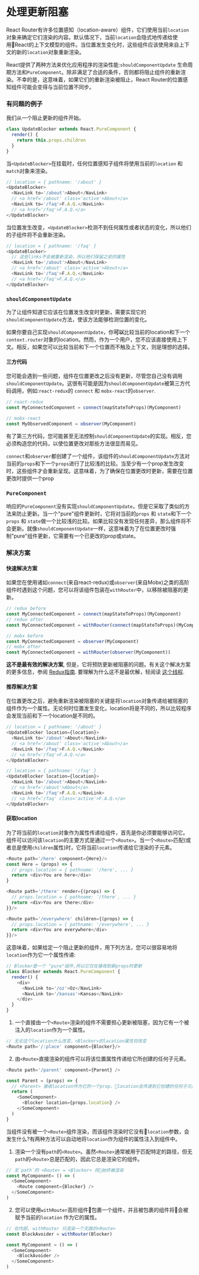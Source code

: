 # 处理更新阻塞

React Router有许多位置感知（location-aware）组件，它们使用当前`location`对象来确定它们渲染的内容。默认情况下，当前`location`会隐式地传递给使用React的上下文模型的组件。当位置发生变化时，这些组件应该使用来自上下文的新的`location`对象重新渲染。

React提供了两种方法来优化应用程序的渲染性能:`shouldComponentUpdate` 生命周期方法和`PureComponent`。除非满足了合适的条件，否则都将阻止组件的重新渲染。不幸的是，这意味着，如果它们的重新渲染被阻止，React Router的位置感知组件可能会变得与当前位置不同步。

### 有问题的例子

我们从一个阻止更新的组件开始。

```js
class UpdateBlocker extends React.PureComponent {
  render() {
    return this.props.children
  }
}
```
当`<UpdateBlocker>`在挂载时，任何位置感知子组件将使用当前的`location` 和 `match`对象来渲染。

```js
// location = { pathname: '/about' }
<UpdateBlocker>
  <NavLink to='/about'>About</NavLink>
  // <a href='/about' class='active'>About</a>
  <NavLink to='/faq'>F.A.Q.</NavLink>
  // <a href='/faq'>F.A.Q.</a>
</UpdateBlocker>
```
当位置发生改变，`<UpdateBlocker>`检测不到任何属性或者状态的变化，所以他们的子组件将不会重新渲染。

```js
// location = { pathname: '/faq' }
<UpdateBlocker>
  // 这些links不会被重新渲染，所以他们保留之前的属性
  <NavLink to='/about'>About</NavLink>
  // <a href='/about' class='active'>About</a>
  <NavLink to='/faq'>F.A.Q.</NavLink>
  // <a href='/faq'>F.A.Q.</a>
</UpdateBlocker>
```

### `shouldComponentUpdate`

为了让组件知道它应该在位置发生改变时更新，需要实现它的`shouldComponentUpdate`方法，使该方法能够检测位置的变化。

如果你要自己实现`shouldComponentUpdate`，你**可以**比较当前的location和下一个`context.router`对象的location。然而，作为一个用户，您不应该直接使用上下文。相反，如果您可以比较当前和下一个位置而不触及上下文，则是理想的选择。

#### 三方代码

您可能会遇到一些问题，组件在位置更改之后没有更新，尽管您自己没有调用`shouldComponentUpdate`。这很有可能是因为`shouldComponentUpdate`被第三方代码调用，例如:`react-redux`的 `connect` 和 `mobx-react`的`observer`.

```js
// react-redux
const MyConnectedComponent = connect(mapStateToProps)(MyComponent)

// mobx-react
const MyObservedComponent = observer(MyComponent)
```
有了第三方代码，您可能甚至无法控制`shouldComponentUpdate`的实现。相反，您必须构造您的代码，以使位置更改对那些方法很显而易见。

`connect`和`observer`都创建了一个组件，该组件的`shouldComponentUpdate`方法对当前的`props`和下一个`props`进行了比较浅的比较。当至少有一个prop发生改变时，这些组件才会重新呈现。这意味着，为了确保在位置更改时更新，需要在位置更改时提供一个prop

### `PureComponent`

响应的`PureComponent`没有实现`shouldComponentUpdate`，但是它采取了类似的方法来防止更新。当一个"pure"组件更新时，它将对当前的`props` 和 `state`和下一个`props` 和 `state`做一个比较浅的比较。如果比较没有发现任何差异，那么组件将不会更新。就像`shouldComponentUpdate`一样，这意味着为了在位置更改时强制"pure"组件更新，它需要有一个已更改的prop或state。


### 解决方案

#### 快速解决方案

如果您在使用诸如`connect`(来自react-redux)或`observer`(来自Mobx)之类的高阶组件时遇到这个问题，您可以将该组件包装在`withRouter`中，以移除被阻塞的更新。

```javascript
// redux before
const MyConnectedComponent = connect(mapStateToProps)(MyComponent)
// redux after
const MyConnectedComponent = withRouter(connect(mapStateToProps)(MyComponent))

// mobx before
const MyConnectedComponent = observer(MyComponent)
// mobx after
const MyConnectedComponent = withRouter(observer(MyComponent))
```

**这不是最有效的解决方案**, 但是，它将预防更新被阻塞的问题。有关这个解决方案的更多信息，参阅 [Redux指南](https://github.com/ReactTraining/react-router/blob/master/packages/react-router/docs/guides/redux.md#blocked-updates).  要理解为什么这不是最优解，轻阅读 [这个线程](https://github.com/ReactTraining/react-router/pull/5552#issuecomment-331502281).

#### 推荐解决方案

在位置更改之后，避免重新渲染被阻塞的关键是将`location`对象传递给被阻塞的组件作为一个属性。无论何时位置发生变化，location将是不同的，所以比较程序会发现当前和下一个location是不同的。

```js
// location = { pathname: '/about' }
<UpdateBlocker location={location}>
  <NavLink to='/about'>About</NavLink>
  // <a href='/about' class='active'>About</a>
  <NavLink to='/faq'>F.A.Q.</NavLink>
  // <a href='/faq'>F.A.Q.</a>
</UpdateBlocker>

// location = { pathname: '/faq' }
<UpdateBlocker location={location}>
  <NavLink to='/about'>About</NavLink>
  // <a href='/about'>About</a>
  <NavLink to='/faq'>F.A.Q.</NavLink>
  // <a href='/faq' class='active'>F.A.Q.</a>
</UpdateBlocker>
```

#### 获取location

为了将当前的`location`对象作为属性传递给组件，首先是你必须要能够访问它。组件可以访问该`location`的主要方式是通过一个`<Route>`。当一个`<Route>`匹配(或者总是使用`children`属性)时，它将当前`location`传递给它渲染的子元素。

```js
<Route path='/here' component={Here}/>
const Here = (props) => {
  // props.location = { pathname: '/here', ... }
  return <div>You are here</div>
}

<Route path='/there' render={(props) => {
  // props.location = { pathname: '/there', ... }
  return <div>You are there</div>
}}/>

<Route path='/everywhere' children={(props) => {
  // props.location = { pathname: '/everywhere', ... }
  return <div>You are everywhere</div>
}}/>
```

这意味着，如果给定一个阻止更新的组件，用下列方法，您可以很容易地将`location`作为它一个属性传递:

```js
// Blocker是一个 "pure"组件,所以它仅在接收到新props时更新 
class Blocker extends React.PureComponent {
  render() {
    <div>
      <NavLink to='/oz'>Oz</NavLink>
      <NavLink to='/kansas'>Kansas</NavLink>
    </div>
  }
}
```

1. 一个直接由一个`<Route>`渲染的组件不需要担心更新被阻塞，因为它有一个被注入的`location`作为一个属性。

```js
// 无论这个location什么改变，<Blocker>的lacation属性将改变
<Route path='/:place' component={Blocker}/>
```

2. 由`<Route>`直接渲染的组件可以将该位置属性传递给它所创建的任何子元素。

```js
<Route path='/parent' component={Parent} />

const Parent = (props) => {
  // <Parent> 接收location作为它的一个prop，location会传递到它创建的任何子元素
  return (
    <SomeComponent>
      <Blocker location={props.location} />
    </SomeComponent>
  )
}
```

当组件没有被一个`<Route>`组件渲染，而该组件渲染时它没有`location`参数，会发生什么?有两种方法可以自动地将`location`作为组件的属性注入到组件中。


1. 渲染一个没有`path`的`<Route>`。虽然`<Route>`通常被用于匹配特定的路径，但无`path`的`<Route>`总是匹配的，因此它总是渲染它的组件。

```js
// 无`path`的 <Route> = <Blocker> 将始终被渲染
const MyComponent= () => (
  <SomeComponent>
    <Route component={Blocker} />
  </SomeComponent>
)
```

2. 您可以使用`withRouter`高阶组件包裹一个组件，并且被包裹的组件将会被赋予当前的`location` 作为它的属性。
```js
// 在内部, withRouter 只渲染一个无路的<Route>
const BlockAvoider = withRouter(Blocker)

const MyComponent = () => (
  <SomeComponent>
    <BlockAvoider />
  </SomeComponent>
)
```
